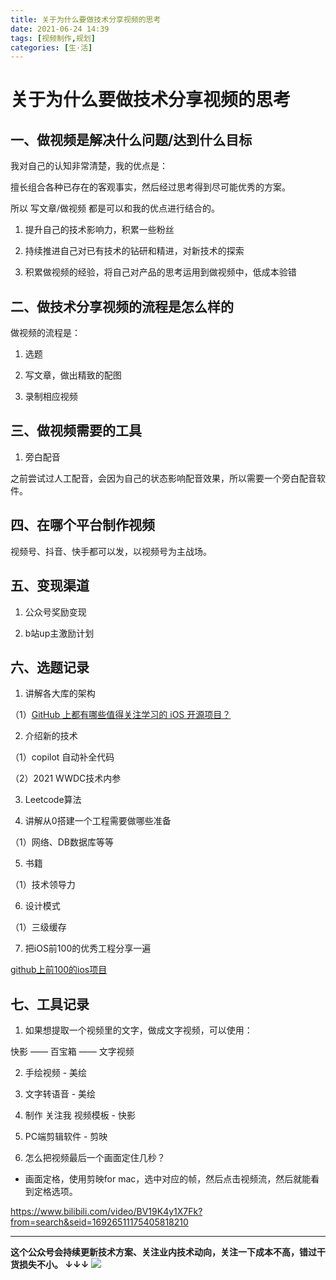 ```yaml
---
title: 关于为什么要做技术分享视频的思考
date: 2021-06-24 14:39
tags: [视频制作,规划]
categories: [生·活]
---
```


# 关于为什么要做技术分享视频的思考

## 一、做视频是解决什么问题/达到什么目标

我对自己的认知非常清楚，我的优点是：

擅长组合各种已存在的客观事实，然后经过思考得到尽可能优秀的方案。

所以 写文章/做视频 都是可以和我的优点进行结合的。

1. 提升自己的技术影响力，积累一些粉丝

2. 持续推进自己对已有技术的钻研和精进，对新技术的探索

3. 积累做视频的经验，将自己对产品的思考运用到做视频中，低成本验错

## 二、做技术分享视频的流程是怎么样的

做视频的流程是：

1. 选题

2. 写文章，做出精致的配图

3. 录制相应视频

## 三、做视频需要的工具

1. 旁白配音

之前尝试过人工配音，会因为自己的状态影响配音效果，所以需要一个旁白配音软件。

## 四、在哪个平台制作视频

视频号、抖音、快手都可以发，以视频号为主战场。

## 五、变现渠道

1. 公众号奖励变现

2. b站up主激励计划

## 六、选题记录

1. 讲解各大库的架构

（1）[GitHub 上都有哪些值得关注学习的 iOS 开源项目？](https://www.zhihu.com/question/22914651)

2. 介绍新的技术

（1）copilot 自动补全代码

（2）2021 WWDC技术内参

3. Leetcode算法

4. 讲解从0搭建一个工程需要做哪些准备

（1）网络、DB数据库等等

5. 书籍

（1）技术领导力

6. 设计模式

（1）三级缓存

7. 把iOS前100的优秀工程分享一遍

[github上前100的ios项目](https://bninecoding.com/github-shang-qian-100-de-ios-xiang-mu.html)

## 七、工具记录

1. 如果想提取一个视频里的文字，做成文字视频，可以使用：

快影 —— 百宝箱 —— 文字视频

2. 手绘视频 - 美绘

3. 文字转语音 - 美绘

4. 制作 关注我 视频模板 - 快影

5. PC端剪辑软件 - 剪映

6. 怎么把视频最后一个画面定住几秒？

- 画面定格，使用剪映for mac，选中对应的帧，然后点击视频流，然后就能看到定格选项。

https://www.bilibili.com/video/BV19K4y1X7Fk?from=search&seid=16926511175405818210


------
**这个公众号会持续更新技术方案、关注业内技术动向，关注一下成本不高，错过干货损失不小。
↓↓↓**
![](https://tva1.sinaimg.cn/large/e6c9d24egy1gzzmv1p67mj21bi0hcwgh.jpg)